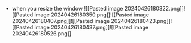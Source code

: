 - when you resize the window
![[Pasted image 20240426180322.png]]![[Pasted image 20240426180350.png]]![[Pasted image 20240426180407.png]]![[Pasted image 20240426180423.png]]![[Pasted image 20240426180437.png]]![[Pasted image 20240426180526.png]]


